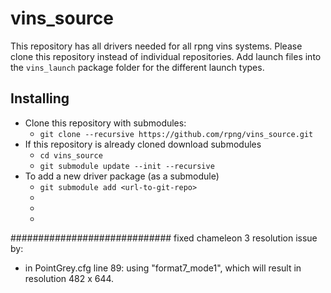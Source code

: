 # vins_source

This repository has all drivers needed for all rpng vins systems. Please clone this repository instead of individual repositories. Add launch files into the `vins_launch` package folder for the different launch types.

## Installing

* Clone this repository with submodules:
    * `git clone --recursive https://github.com/rpng/vins_source.git`
* If this repository is already cloned download submodules
    * `cd vins_source`
    * `git submodule update --init --recursive`
* To add a new driver package (as a submodule)
    * `git submodule add <url-to-git-repo>`
    * 
    * 
    * 

#############################
fixed chameleon 3 resolution issue by:
 - in PointGrey.cfg line 89: using "format7_mode1", which will result in resolution 482 x 644.
